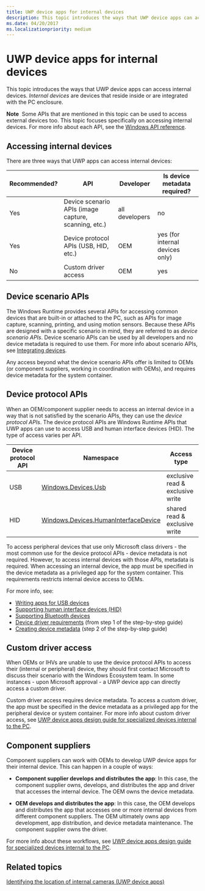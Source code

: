 ```yaml
---
title: UWP device apps for internal devices
description: This topic introduces the ways that UWP device apps can access internal devices.
ms.date: 04/20/2017
ms.localizationpriority: medium
---
```


# UWP device apps for internal devices


This topic introduces the ways that UWP device apps can access internal devices. *Internal devices* are devices that reside inside or are integrated with the PC enclosure.

**Note**  Some APIs that are mentioned in this topic can be used to access external devices too. This topic focuses specifically on accessing internal devices. For more info about each API, see the [Windows API reference](/uwp/api/).

 

## <span id="Accessing_internal_devices"></span><span id="accessing_internal_devices"></span><span id="ACCESSING_INTERNAL_DEVICES"></span>Accessing internal devices


There are three ways that UWP apps can access internal devices:

| Recommended? | API                                                  | Developer      | Is device metadata required?    |
|--------------|------------------------------------------------------|----------------|---------------------------------|
| Yes          | Device scenario APIs (image capture, scanning, etc.) | all developers | no                              |
| Yes          | Device protocol APIs (USB, HID, etc.)                | OEM            | yes (for internal devices only) |
| No           | Custom driver access                                 | OEM            | yes                             |

 

## <span id="Device_scenario_APIs"></span><span id="device_scenario_apis"></span><span id="DEVICE_SCENARIO_APIS"></span>Device scenario APIs


The Windows Runtime provides several APIs for accessing common devices that are built-in or attached to the PC, such as APIs for image capture, scanning, printing, and using motion sensors. Because these APIs are designed with a specific scenario in mind, they are referred to as *device scenario APIs*. Device scenario APIs can be used by all developers and no device metadata is required to use them. For more info about scenario APIs, see [Integrating devices]( https://go.microsoft.com/fwlink/p/?LinkId=306557).

Any access beyond what the device scenario APIs offer is limited to OEMs (or component suppliers, working in coordination with OEMs), and requires device metadata for the system container.

## <span id="Device_protocol_APIs"></span><span id="device_protocol_apis"></span><span id="DEVICE_PROTOCOL_APIS"></span>Device protocol APIs


When an OEM/component supplier needs to access an internal device in a way that is not satisfied by the scenario APIs, they can use the *device protocol APIs*. The device protocol APIs are Windows Runtime APIs that UWP apps can use to access USB and human interface devices (HID). The type of access varies per API.

| Device protocol API | Namespace                                                                               | Access type                      |
|---------------------|-----------------------------------------------------------------------------------------|----------------------------------|
| USB                 | [Windows.Devices.Usb](/uwp/api/Windows.Devices.Usb)                  | exclusive read & exclusive write |
| HID                 | [Windows.Devices.HumanInterfaceDevice](/uwp/api/Windows.Devices.HumanInterfaceDevice) | shared read & exclusive write    |

 

To access peripheral devices that use only Microsoft class drivers - the most common use for the device protocol APIs - device metadata is not required. However, to access internal devices with those APIs, metadata is required. When accessing an internal device, the app must be specified in the device metadata as a privileged app for the system container. This requirements restricts internal device access to OEMs.

For more info, see:

-   [Writing apps for USB devices](/previous-versions/windows/apps/dn263144(v=win.10))
-   [Supporting human interface devices (HID)](/previous-versions/windows/apps/dn263140(v=win.10))
-   [Supporting Bluetooth devices](/previous-versions/windows/apps/dn264587(v=win.10))
-   [Device driver requirements](step-1--create-a-uwp-device-app.md) (from step 1 of the step-by-step guide)
-   [Creating device metadata](step-2--create-device-metadata.md) (step 2 of the step-by-step guide)

## <span id="Custom_driver_access"></span><span id="custom_driver_access"></span><span id="CUSTOM_DRIVER_ACCESS"></span>Custom driver access


When OEMs or IHVs are unable to use the device protocol APIs to access their (internal or peripheral) device, they should first contact Microsoft to discuss their scenario with the Windows Ecosystem team. In some instances - upon Microsoft approval - a UWP device app can directly access a custom driver.

Custom driver access requires device metadata. To access a custom driver, the app must be specified in the device metadata as a privileged app for the peripheral device or system container. For more info about custom driver access, see [UWP device apps design guide for specialized devices internal to the PC](https://go.microsoft.com/fwlink/p/?LinkId=306693).

## <span id="Component_suppliers"></span><span id="component_suppliers"></span><span id="COMPONENT_SUPPLIERS"></span>Component suppliers


Component suppliers can work with OEMs to develop UWP device apps for their internal device. This can happen in a couple of ways:

-   **Component supplier develops and distributes the app**: In this case, the component supplier owns, develops, and distributes the app and driver that accesses the internal device. The OEM owns the device metadata.

-   **OEM develops and distributes the app**: In this case, the OEM develops and distributes the app that accesses one or more internal devices from different component suppliers. The OEM ultimately owns app development, app distribution, and device metadata maintenance. The component supplier owns the driver.

For more info about these workflows, see [UWP device apps design guide for specialized devices internal to the PC](https://go.microsoft.com/fwlink/p/?LinkId=306693).

## <span id="related_topics"></span>Related topics


[Identifying the location of internal cameras (UWP device apps)](identifying-the-location-of-internal-cameras.md)

 

